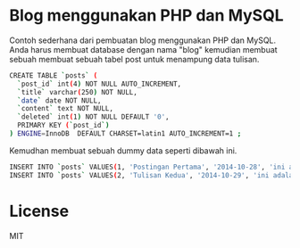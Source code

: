 Blog menggunakan PHP dan MySQL
=========


Contoh sederhana dari pembuatan blog menggunakan PHP dan MySQL. Anda harus membuat database dengan nama "blog" kemudian membuat sebuah membuat sebuah tabel post untuk menampung data tulisan.

```sh
CREATE TABLE `posts` (
  `post_id` int(4) NOT NULL AUTO_INCREMENT,
  `title` varchar(250) NOT NULL,
  `date` date NOT NULL,
  `content` text NOT NULL,
  `deleted` int(1) NOT NULL DEFAULT '0',
  PRIMARY KEY (`post_id`)
) ENGINE=InnoDB  DEFAULT CHARSET=latin1 AUTO_INCREMENT=1 ;

```

Kemudhan membuat sebuah dummy data seperti dibawah ini.

```sh
INSERT INTO `posts` VALUES(1, 'Postingan Pertama', '2014-10-28', 'ini adalah tulisan pertama untuk demo blogpost\n\nFar far away, behind the word mountains, far from the countries Vokalia and Consonantia, there live the blind texts. Separated they live in Bookmarksgrove right at the coast of the Semantics, a large language ocean. A small river named Duden flows by their place and supplies it with the necessary regelialia.\n\nIt is a paradisematic country, in which roasted parts of sentences fly into your mouth. Even the all-powerful Pointing has no control about the blind texts it is an almost unorthographic life One day however a small line of blind text by the name of Lorem Ipsum decided to leave for the far World of Grammar. ', 0);
INSERT INTO `posts` VALUES(2, 'Tulisan Kedua', '2014-10-29', 'ini adalah tulisan kedua untuk demo blogpost\n\nFar far away, behind the word mountains, far from the countries Vokalia and Consonantia, there live the blind texts. Separated they live in Bookmarksgrove right at the coast of the Semantics, a large language ocean. A small river named Duden flows by their place and supplies it with the necessary regelialia.\n\nIt is a paradisematic country, in which roasted parts of sentences fly into your mouth. Even the all-powerful Pointing has no control about the blind texts it is an almost unorthographic life One day however a small line of blind text by the name of Lorem Ipsum decided to leave for the far World of Grammar. ', 0);

```

License
=========
MIT
